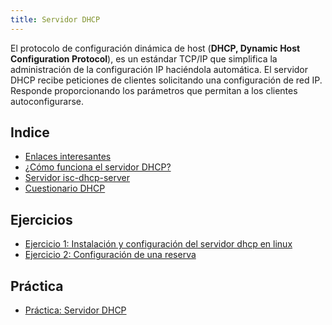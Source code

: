 ```yaml
---
title: Servidor DHCP
---
```

El protocolo de configuración dinámica de host (**DHCP, Dynamic Host Configuration Protocol**), es un estándar TCP/IP que simplifica  la administración de la configuración IP haciéndola automática. 
El servidor DHCP recibe peticiones de clientes solicitando una configuración de red IP. Responde proporcionando los parámetros que permitan a los clientes autoconfigurarse. 

## Indice

* [Enlaces interesantes](enlaces.html)
* [¿Cómo funciona el servidor DHCP?](dhcp.html)
* [Servidor isc-dhcp-server](isc-dhcp-server.html)
* [Cuestionario DHCP](cuestionario.html)

## Ejercicios

* [Ejercicio 1: Instalación y configuración del servidor dhcp en linux](ejercicio1.html)
* [Ejercicio 2: Configuración de una reserva](ejercicio2.html)

## Práctica

* [Práctica: Servidor DHCP](practica_dhcp.html)
